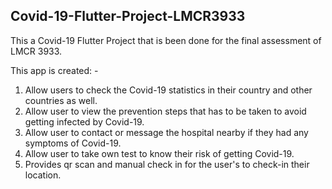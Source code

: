 ## Covid-19-Flutter-Project-LMCR3933
This a Covid-19 Flutter Project that is been done for the final assessment of LMCR 3933.

This app is created: -

1) Allow users to check the Covid-19 statistics in their country and other countries as well.
2) Allow user to view the prevention steps that has to be taken to avoid getting infected by Covid-19.
3) Allow user to contact or message the hospital nearby if they had any symptoms of Covid-19.
4) Allow user to take own test to know their risk of getting Covid-19.
5) Provides qr scan and manual check in for the user's to check-in their location.
